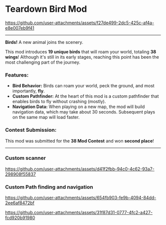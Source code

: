# Teardown Bird Mod


https://github.com/user-attachments/assets/f27de499-2dc5-425c-af4a-e8e007eb9f41


---

**Birds!** A new animal joins the scenery.

This mod introduces **19 unique birds** that will roam your world, totaling **38 wings**! Although it's still in its early stages, reaching this point has been the most challenging part of the journey.

### Features:
- **Bird Behavior:** Birds can roam your world, peck the ground, and most importantly, **fly**.
- **Custom Pathfinder:** At the heart of this mod is a custom pathfinder that enables birds to fly without crashing (mostly).
- **Navigation Data:** When playing on a new map, the mod will build navigation data, which may take about 30 seconds. Subsequent plays on the same map will load faster.

### Contest Submission:
This mod was submitted for the **38 Mod Contest** and won **second place**!

---

### Custom scanner ###


https://github.com/user-attachments/assets/d41f2fbb-94c0-4c62-93a7-298908f55837


### Custom Path finding and navigation ###


https://github.com/user-attachments/assets/654fb903-fe9b-4094-84dd-2ee6af8472bf

https://github.com/user-attachments/assets/31f87d31-0777-4fc2-a427-fcd920b91980



